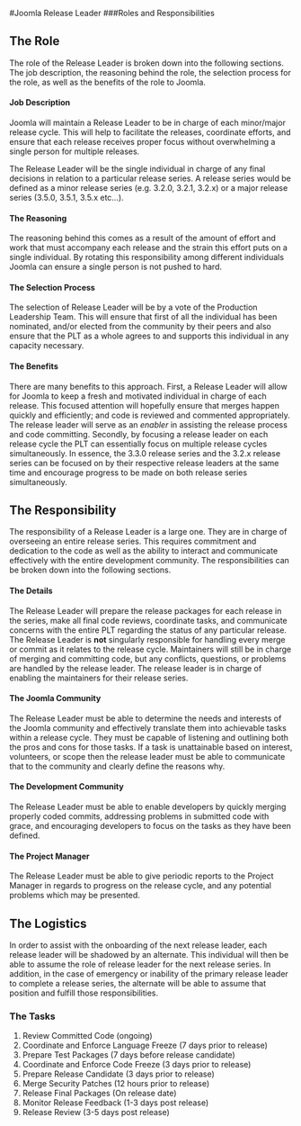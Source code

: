 #Joomla Release Leader
###Roles and Responsibilities

## The Role
The role of the Release Leader is broken down into the following sections. The job description, the reasoning behind the role, the selection process for the role, as well as the benefits of the role to Joomla.

#### Job Description
Joomla will maintain a Release Leader to be in charge of each minor/major release cycle. This will help to facilitate the releases, coordinate efforts, and ensure that each release receives proper focus without overwhelming a single person for multiple releases.

The Release Leader will be the single individual in charge of any final decisions in relation to a particular release series. A release series would be defined as a minor release series (e.g. 3.2.0, 3.2.1, 3.2.x) or a major release series (3.5.0, 3.5.1, 3.5.x etc...). 

#### The Reasoning
The reasoning behind this comes as a result of the amount of effort and work that must accompany each release and the strain this effort puts on a single individual. By rotating this responsibility among different individuals Joomla can ensure a single person is not pushed to hard.

#### The Selection Process
The selection of Release Leader will be by a vote of the Production Leadership Team. This will ensure that first of all the individual has been nominated, and/or elected from the community by their peers and also ensure that the PLT as a whole agrees to and supports this individual in any capacity necessary.

#### The Benefits
There are many benefits to this approach. First, a Release Leader will allow for Joomla to keep a fresh and motivated individual in charge of each release. This focused attention will hopefully ensure that merges happen quickly and efficiently; and code is reviewed and commented appropriately. The release leader will serve as an *enabler* in assisting the release process and code committing. Secondly, by focusing a release leader on each release cycle the PLT can essentially focus on multiple release cycles simultaneously. In essence, the 3.3.0 release series and the 3.2.x release series can be focused on by their respective release leaders at the same time and encourage progress to be made on both release series simultaneously.

## The Responsibility
The responsibility of a Release Leader is a large one. They are in charge of overseeing an entire release series. This requires commitment and dedication to the code as well as the ability to interact and communicate effectively with the entire development community. The responsibilities can be broken down into the following sections.

#### The Details
The Release Leader will prepare the release packages for each release in the series, make all final code reviews, coordinate tasks, and communicate concerns with the entire PLT regarding the status of any particular release. The Release Leader is **not** singularly responsible for handling every merge or commit as it relates to the release cycle. Maintainers will still be in charge of merging and committing code, but any conflicts, questions, or problems are handled by the release leader. The release leader is in charge of enabling the maintainers for their release series.

#### The Joomla Community
The Release Leader must be able to determine the needs and interests of the Joomla community and effectively translate them into achievable tasks within a release cycle. They must be capable of listening and outlining both the pros and cons for those tasks. If a task is unattainable based on interest, volunteers, or scope then the release leader must be able to communicate that to the community and clearly define the reasons why.

#### The Development Community
The Release Leader must be able to enable developers by quickly merging properly coded commits, addressing problems in submitted code with grace, and encouraging developers to focus on the tasks as they have been defined. 

#### The Project Manager
The Release Leader must be able to give periodic reports to the Project Manager in regards to progress on the release cycle, and any potential problems which may be presented.

## The Logistics
In order to assist with the onboarding of the next release leader, each release leader will be shadowed by an alternate. This individual will then be able to assume the role of release leader for the next release series. In addition, in the case of emergency or inability of the primary release leader to complete a release series, the alternate will be able to assume that position and fulfill those responsibilities.

### The Tasks
1. Review Committed Code (ongoing)
2. Coordinate and Enforce Language Freeze (7 days prior to release)
3. Prepare Test Packages (7 days before release candidate)
4. Coordinate and Enforce Code Freeze (3 days prior to release)
5. Prepare Release Candidate (3 days prior to release)
6. Merge Security Patches (12 hours prior to release)
7. Release Final Packages (On release date)
8. Monitor Release Feedback (1-3 days post release)
9. Release Review (3-5 days post release)